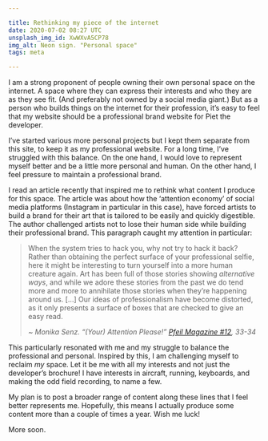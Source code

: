 ```yaml
---

title: Rethinking my piece of the internet
date: 2020-07-02 08:27 UTC
unsplash_img_id: XwWXvA5CP78
img_alt: Neon sign. "Personal space"
tags: meta

---
```


I am a strong proponent of people owning their own personal space on the internet. A space where they can express their interests and who they are as they see fit. (And preferably not owned by a social media giant.) But as a person who builds things on the internet for their profession, it’s easy to feel that my website should be a professional brand website for Piet the developer.

I’ve started various more personal projects but I kept them separate from this site, to keep it as my professional website. For a long time, I’ve struggled with this balance. On the one hand, I would love to represent myself better and be a little more personal and human. On the other hand, I feel pressure to maintain a professional brand.

I read an article recently that inspired me to rethink what content I produce for this space. The article was about how the ‘attention economy’ of social media platforms (Instagram in particular in this case), have forced artists to build a brand for their art that is tailored to be easily and quickly digestible. The author challenged artists not to lose their human side while building their professional brand. This paragraph caught my attention in particular:

> When the system tries to hack you, why not try to hack it back? Rather than obtaining the perfect surface of your professional selfie, here it might be interesting to turn yourself into a more human creature again. Art has been full of those stories showing _alternative ways_, and while we adore these stories from the past we do tend more and more to annihilate those stories when they’re happening around us. […] Our ideas of professionalism have become distorted, as it only presents a surface of boxes that are checked to give an easy read.
>
> _~ Monika Senz. “(Your) Attention Please!” [Pfeil Magazine #12](https://www.montezpress.com/catalogue/pfeil/economy/), 33-34_

This particularly resonated with me and my struggle to balance the professional and personal. Inspired by this, I am challenging myself to reclaim _my_ space. Let it be me with all my interests and not just the developer’s brochure! I have interests in aircraft, running, keyboards, and making the odd field recording, to name a few.

My plan is to post a broader range of content along these lines that I feel better represents me. Hopefully, this means I actually produce some content more than a couple of times a year. Wish me luck!

More soon.
